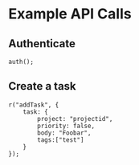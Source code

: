 # Example API Calls
## Authenticate

    auth();
    
## Create a task

    r("addTask", {
        task: {
            project: "projectid",
            priority: false,
            body: "Foobar",
            tags:["test"]
        }
    });
